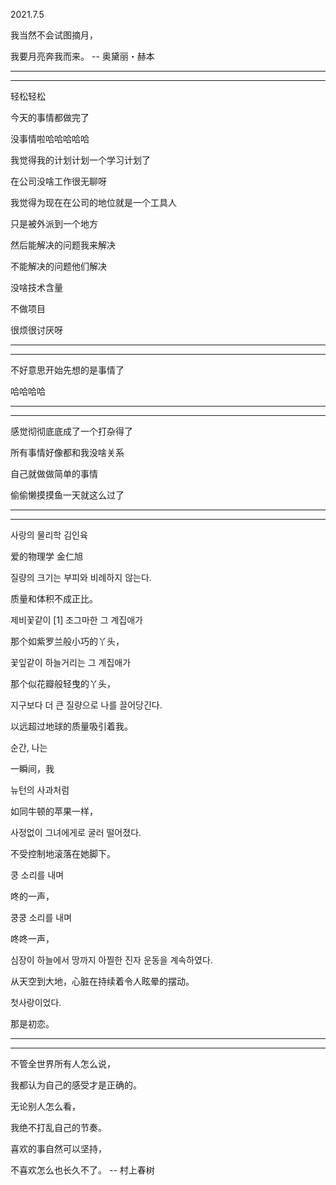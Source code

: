 2021.7.5



我当然不会试图摘月，

我要月亮奔我而来。 -- 奥黛丽・赫本

--------------

-----------



轻松轻松

今天的事情都做完了

没事情啦哈哈哈哈哈

我觉得我的计划计划一个学习计划了

在公司没啥工作很无聊呀

我觉得为现在在公司的地位就是一个工具人

只是被外派到一个地方

然后能解决的问题我来解决

不能解决的问题他们解决

没啥技术含量

不做项目

很烦很讨厌呀

----

-------

不好意思开始先想的是事情了

哈哈哈哈

-------

----------

感觉彻彻底底成了一个打杂得了

所有事情好像都和我没啥关系

自己就做做简单的事情

偷偷懒摸摸鱼一天就这么过了

-------

-------

사랑의 물리학 김인육

爱的物理学 金仁旭

질량의 크기는 부피와 비례하지 않는다.

质量和体积不成正比。

제비꽃같이 [1] 조그마한 그 계집애가

那个如紫罗兰般小巧的丫头，

꽃잎같이 하늘거리는 그 계집애가

那个似花瓣般轻曳的丫头，

지구보다 더 큰 질량으로 나를 끌어당긴다.

以远超过地球的质量吸引着我。

순간, 나는

一瞬间，我

뉴턴의 사과처럼

如同牛顿的苹果一样，

사정없이 그녀에게로 굴러 떨어졌다.

不受控制地滚落在她脚下。

쿵 소리를 내며

咚的一声，

쿵쿵 소리를 내며

咚咚一声，

심장이 하늘에서 땅까지 아찔한 진자 운동을 계속하였다.

从天空到大地，心脏在持续着令人眩晕的摆动。

첫사랑이었다.

那是初恋。



---------

---------

不管全世界所有人怎么说，

我都认为自己的感受才是正确的。

无论别人怎么看，

我绝不打乱自己的节奏。

喜欢的事自然可以坚持，

不喜欢怎么也长久不了。 -- 村上春树